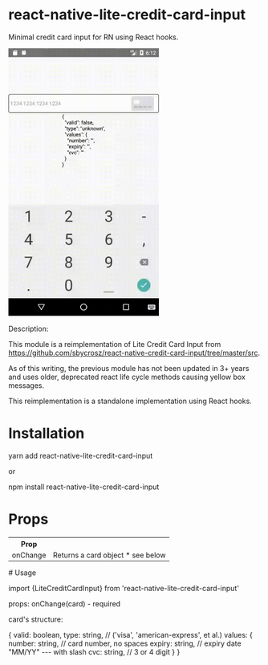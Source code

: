 # react-native-lite-credit-card-input
Minimal credit card input for RN using React hooks.

<img src="https://github.com/khkwan0/react-native-lite-credit-card-input/raw/master/demo/react-native-lite-credit-card-input-demo.gif" width="300" />

Description:

This module is a reimplementation of Lite Credit Card Input from https://github.com/sbycrosz/react-native-credit-card-input/tree/master/src.

As of this writing, the previous module has not been updated in 3+ years and uses older, deprecated react life cycle methods causing yellow box messages.

This reimplementation is a standalone implementation using React hooks.

# Installation

yarn add react-native-lite-credit-card-input

or

npm install react-native-lite-credit-card-input

# Props
<table>
 <tr><th>Prop</th><th></th></tr>
 <tr><td>onChange</td><td>Returns a card object * see below</td></tr>
</table>
# Usage

import {LiteCreditCardInput} from 'react-native-lite-credit-card-input'

props:
 onChange(card) - required
 
 card's structure:
 
 {
   valid: boolean,
   type: string, // ('visa', 'american-express', et al.)
   values: {
     number: string,  // card number, no spaces
     expiry: string,  // expiry date "MM/YY"  --- with slash
     cvc: string, // 3 or 4 digit
   }
 }
